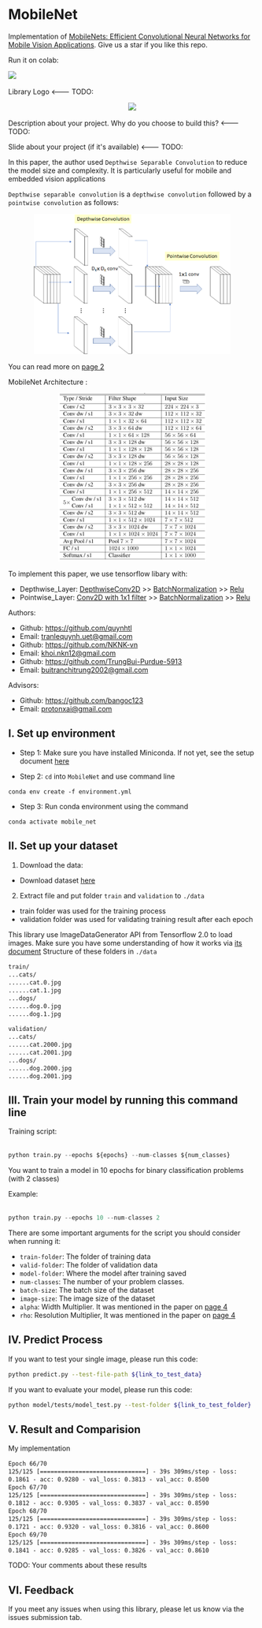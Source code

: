 # MobileNet 
Implementation of [MobileNets: Efficient Convolutional Neural Networks for Mobile Vision Applications](https://arxiv.org/abs/1704.04861). Give us a star if you like this repo.

Run it on colab:

<a href="https://colab.research.google.com/drive/1j3eh-GVhLIIHZ6HsT1jg56K9U1P_BiTh?usp=sharing"><img src="https://storage.googleapis.com/protonx-cloud-storage/colab_favicon_256px.png" width=80> </a>


Library Logo <--- TODO:

<p align="center">
    <img src='https://storage.googleapis.com/protonx-cloud-storage/transformer/protonx-transf.png' width=200 class="center">
</p>

Description about your project. Why do you choose to build this?  <--- TODO:

Slide about your project (if it's available) <--- TODO:

In this paper, the author used `Depthwise Separable Convolution` to reduce the model size and complexity. It is particularly useful for mobile and embedded vision applications

`Depthwise separable convolution` is a `depthwise convolution` followed by a `pointwise convolution` as follows:
<p align="center">
    <img src='figures/DepthwiseSeparableConvolution.png' width=400 class="center">
</p>

You can read more on [page 2](https://arxiv.org/pdf/1704.04861.pdf)

MobileNet Architecture :


<p align="center">
    <img src='figures/architecture.png' width=300 class="center">
</p>

To implement this paper, we use tensorflow libary with:
- Depthwise_Layer: [DepthwiseConv2D](https://www.tensorflow.org/api_docs/python/tf/keras/layers/DepthwiseConv2D) >> [BatchNormalization](https://keras.io/api/layers/normalization_layers/batch_normalization/) >> [Relu](https://keras.io/api/layers/activations/#relu-function)
- Pointwise_Layer: [Conv2D with 1x1 filter](https://www.tensorflow.org/api_docs/python/tf/keras/layers/Conv2D) >> [BatchNormalization](https://keras.io/api/layers/normalization_layers/batch_normalization/) >> [Relu](https://keras.io/api/layers/activations/#relu-function)


Authors:
- Github: https://github.com/quynhtl 
- Email: tranlequynh.uet@gmail.com 
- Github: https://github.com/NKNK-vn 
- Email: khoi.nkn12@gmail.com
- Github: https://github.com/TrungBui-Purdue-5913
- Email: buitranchitrung2002@gmail.com

Advisors:
- Github: https://github.com/bangoc123
- Email: protonxai@gmail.com

## I.  Set up environment
- Step 1: Make sure you have installed Miniconda. If not yet, see the setup document <a href="https://docs.conda.io/en/latest/miniconda.html">here</a>


- Step 2: `cd` into `MobileNet` and use command line
```
conda env create -f environment.yml
```

- Step 3: Run conda environment using the command

```
conda activate mobile_net
``` 

## II.  Set up your dataset

<!-- - Guide user how to download your data and set the data pipeline  -->
1. Download the data:
- Download dataset [here](https://storage.googleapis.com/mledu-datasets/cats_and_dogs_filtered.zip)
2. Extract file and put folder ```train``` and ```validation``` to ```./data``` 
- train folder was used for the training process
- validation folder was used for validating training result after each epoch

This library use ImageDataGenerator API from Tensorflow 2.0 to load images. Make sure you have some understanding of how it works via [its document](https://keras.io/api/preprocessing/image/)
Structure of these folders in ```./data```

```
train/
...cats/
......cat.0.jpg
......cat.1.jpg
...dogs/
......dog.0.jpg
......dog.1.jpg
```

```
validation/
...cats/
......cat.2000.jpg
......cat.2001.jpg
...dogs/
......dog.2000.jpg
......dog.2001.jpg
```

<!-- - References: [NLP](https://github.com/bangoc123/transformer) and [CV](https://github.com/bangoc123/mlp-mixer) -->



## III. Train your model by running this command line

Training script:


```python

python train.py --epochs ${epochs} --num-classes ${num_classes} 

```
You want to train a model in 10 epochs for binary classification problems (with 2 classes)



Example:

```python

python train.py --epochs 10 --num-classes 2 

``` 

There are some important arguments for the script you should consider when running it:

- `train-folder`: The folder of training data
- `valid-folder`: The folder of validation data
- `model-folder`: Where the model after training saved
- `num-classes`: The number of your problem classes.
- `batch-size`: The batch size of the dataset
- `image-size`: The image size of the dataset
- `alpha`: Width Multiplier. It was mentioned in the paper on [page 4](https://arxiv.org/pdf/1704.04861.pdf)
- `rho`: Resolution Multiplier, It was mentioned in the paper on [page 4](https://arxiv.org/pdf/1704.04861.pdf)
## IV. Predict Process
If you want to test your single image, please run this code:
```bash
python predict.py --test-file-path ${link_to_test_data}
```
If you want to evaluate your model, please run this code:
```bash
python model/tests/model_test.py --test-folder ${link_to_test_folder}
```

## V. Result and Comparision


My implementation
```
Epoch 66/70
125/125 [==============================] - 39s 309ms/step - loss: 0.1861 - acc: 0.9280 - val_loss: 0.3813 - val_acc: 0.8500
Epoch 67/70
125/125 [==============================] - 39s 309ms/step - loss: 0.1812 - acc: 0.9305 - val_loss: 0.3837 - val_acc: 0.8590
Epoch 68/70
125/125 [==============================] - 39s 309ms/step - loss: 0.1721 - acc: 0.9320 - val_loss: 0.3816 - val_acc: 0.8600
Epoch 69/70
125/125 [==============================] - 39s 309ms/step - loss: 0.1841 - acc: 0.9285 - val_loss: 0.3826 - val_acc: 0.8610

```

<!-- **FIXME**

Other architecture

```
Epoch 6/10
391/391 [==============================] - 115s 292ms/step - loss: 0.1999 - acc: 0.9277 - val_loss: 0.4719 - val_acc: 0.8130
Epoch 7/10
391/391 [==============================] - 114s 291ms/step - loss: 0.1526 - acc: 0.9494 - val_loss: 0.5224 - val_acc: 0.8318
Epoch 8/10
391/391 [==============================] - 115s 293ms/step - loss: 0.1441 - acc: 0.9513 - val_loss: 0.5811 - val_acc: 0.7875
``` -->

TODO:
Your comments about these results 


<!-- ## VI. Running Test

When you want to modify the model, you need to run the test to make sure your change does not affect the whole system.

In the `./folder-name` **(FIXME)** folder please run:

```bash
pytest
``` -->
## VI. Feedback
If you meet any issues when using this library, please let us know via the issues submission tab.



